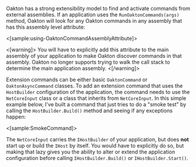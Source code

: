 <!--title:Writing Extension Commands-->

Oakton has a strong extensibility model to find and activate commands from external assemblies. If an application uses the `RunOaktonCommands(args)` method, Oakton will look for any Oakton commands in any assembly that has this assembly level attribute:

<[sample:using-OaktonCommandAssemblyAttribute]>

<[warning]>
You will have to explicitly add this attribute to the main assembly of your application to make Oakton discover commands in that assembly. Oakton no longer supports trying to walk the call stack to determine the main application assembly.
<[/warning]>

Extension commands can be either basic `OaktonCommand` or `OaktonAsyncCommand` classes. To add an extension command that uses the `HostBuilder` configuration of the application, the command needs to use the `NetCoreInput` class or a class that inherits from `NetCoreInput`. In this simple example below, I've built a command that just tries to do a "smoke test" by calling the `HostBuilder.Build()` method and seeing if any exceptions happen:

<[sample:SmokeCommand]>

The `NetCoreInput` carries the `IHostBuilder` of your application, but does **not** start up or build the `IHost` by itself. You would have to explicitly do so, but making that lazy gives you the ability to alter or extend the application configuration before calling `IHostBuilder.Build()` or `IHostBuilder.Start()`.